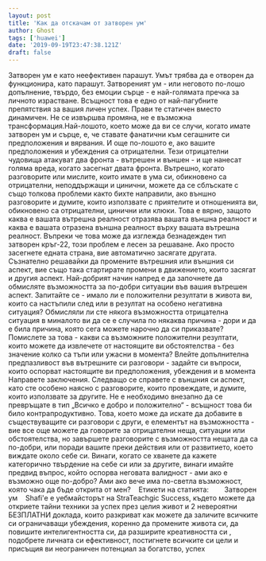 ```yaml
---
layout: post
title: 'Как да отскачам от затворен ум'
author: Ghost
tags: ['huawei']
date: '2019-09-19T23:47:38.121Z'
draft: false
---
```


Затворен ум е като неефективен парашут. Умът трябва да е отворен да функционира, като парашут. Затвореният ум - или неговото по-лошо допълнение, твърдо, без емоции сърце - е най-голямата пречка за личното израстване. Всъщност това е едно от най-пагубните препятствия за вашия личен успех. Прави те статичен вместо динамичен. Не се извършва промяна, не е възможна трансформация.Най-лошото, което може да ви се случи, когато имате затворен ум и сърце, е, че ставате фанатични към сегашните си предположения и вярвания. И още по-лошото е, ако вашите предположения и убеждения са отрицателни. Тези отрицателни чудовища атакуват два фронта - вътрешен и външен - и ще нанесат голяма вреда, когато засегнат двата фронта. Вътрешно, когато разговорите или мислите, които имате в ума си, обикновено са отрицателни, неподдържащи и цинични, можете да се сблъскате с също толкова проблеми както бихте направили, ако външно разговорите и думите, които използвате с приятелите и отношенията ви, обикновено са отрицателни, цинични или клюки. Това е вярно, защото каква е вашата вътрешна реалност отразява вашата външна реалност и каква е вашата отразена външна реалност върху вашата вътрешна реалност. Въпреки че това може да изглежда безнадежден тип затворен кръг-22, този проблем е лесен за решаване. Ако просто засегнете едната страна, вие автоматично засягате другата. Съзнателно решавайки да промените вътрешния или външния си аспект, вие също така стартирате промени в движението, които засягат и другия аспект. Най-добрият начин напред е да започнете да обмисляте възможността за по-добри ситуации във вашия вътрешен аспект. Запитайте се - имало ли е положителни резултати в живота ви, които са настъпили след или в резултат на особено негативна ситуация? Обмисляли ли сте някога възможността отрицателна ситуация в миналото ви да се е случила по някаква причина - дори и да е била причина, която сега можете нарочно да си приказвате? Помислете за това - какви са възможните положителни резултати, които можете да извлечете от настоящите ви обстоятелства - без значение колко са тъпи или ужасни в момента? Влейте допълнителна предпазливост във вътрешните си разговори - задайте си въпроси, които оспорват настоящите ви предположения, убеждения и в момента Направете заключения. Следващо се справете с външния си аспект, като сте особено наясно с разговорите, които провеждате, и думите, които използвате за другите. Не е необходимо внезапно да се превръщате в тип „Всичко е добро и положително“ - всъщност това би било контрапродуктивно. Това, което може да искате да добавите в съществуващите си разговори с други, е елементът на възможността - вие все още можете да говорите за отрицателни неща, ситуации или обстоятелства, но завършете разговорите с възможността нещата да са по-добри, или поради вашите преки действия или от развитието, което виждате около себе си. Винаги, когато се хванете да кажете категорично твърдение на себе си или за другите, винаги имайте предвид въпрос, който оспорва неговата валидност - ами ако е възможно още по-добро? Ами ако вече има по-светла възможност, която чака да бъде открита от мен?    Етикети на статията:        Затворен ум    Shafi'e е уебмайсторът на StraTeachgic Success, където можете да откриете тайни техники за успех през целия живот и 2 невероятни БЕЗПЛАТНИ доклада, които разкриват как можете да заличите всичките си ограничаващи убеждения, коренно да промените живота си, да повишите интелигентността си, да разширите креативността си , подобрете личната си ефективност, постигнете всичките си цели и присъщия ви неограничен потенциал за богатство, успех
